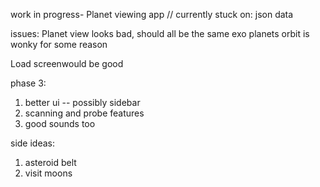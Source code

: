work in progress- Planet viewing app 
// currently stuck on: 
json data

issues: 
Planet view looks bad, should all be the same
exo planets orbit is wonky for some reason


Load screenwould be good

phase 3: 
1. better ui -- possibly sidebar 
3. scanning and probe features 
4. good sounds too




side ideas: 
1. asteroid belt 
2. visit moons